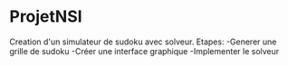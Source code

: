 # ProjetNSI

Creation d'un simulateur de sudoku avec solveur.
Etapes:
-Generer une grille de sudoku
-Créer une interface graphique
-Implementer le solveur
